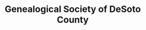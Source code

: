 ---
layout: repo
title: "Genealogical Society of DeSoto County"
id: 23414
permalink: repos/23414/
---
